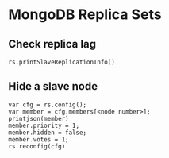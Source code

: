 # MongoDB Replica Sets

## Check replica lag

```
rs.printSlaveReplicationInfo()
```

## Hide a slave node

```
var cfg = rs.config();
var member = cfg.members[<node number>];
printjson(member)
member.priority = 1;
member.hidden = false;
member.votes = 1;
rs.reconfig(cfg)
```
